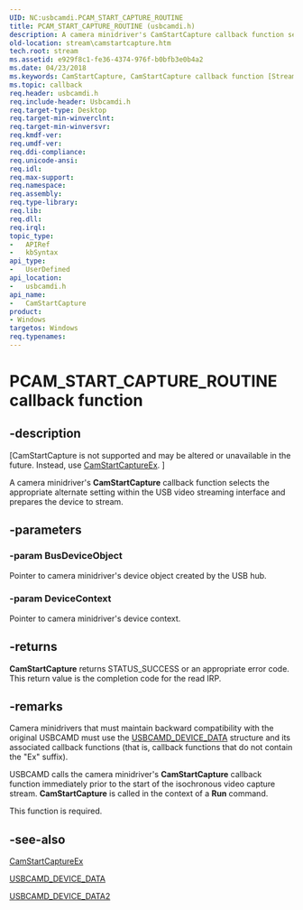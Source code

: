 ```yaml
---
UID: NC:usbcamdi.PCAM_START_CAPTURE_ROUTINE
title: PCAM_START_CAPTURE_ROUTINE (usbcamdi.h)
description: A camera minidriver's CamStartCapture callback function selects the appropriate alternate setting within the USB video streaming interface and prepares the device to stream.
old-location: stream\camstartcapture.htm
tech.root: stream
ms.assetid: e929f8c1-fe36-4374-976f-b0bfb3e0b4a2
ms.date: 04/23/2018
ms.keywords: CamStartCapture, CamStartCapture callback function [Streaming Media Devices], PCAM_START_CAPTURE_ROUTINE, PCAM_START_CAPTURE_ROUTINE callback, stream.camstartcapture, usbcamdi/CamStartCapture, usbcmdpr_c4887b29-94a3-498f-ad6a-4f6a58bb8345.xml
ms.topic: callback
req.header: usbcamdi.h
req.include-header: Usbcamdi.h
req.target-type: Desktop
req.target-min-winverclnt: 
req.target-min-winversvr: 
req.kmdf-ver: 
req.umdf-ver: 
req.ddi-compliance: 
req.unicode-ansi: 
req.idl: 
req.max-support: 
req.namespace: 
req.assembly: 
req.type-library: 
req.lib: 
req.dll: 
req.irql: 
topic_type:
-	APIRef
-	kbSyntax
api_type:
-	UserDefined
api_location:
-	usbcamdi.h
api_name:
-	CamStartCapture
product:
- Windows
targetos: Windows
req.typenames: 
---
```


# PCAM_START_CAPTURE_ROUTINE callback function


## -description


<p class="CCE_Message">[CamStartCapture is not supported and may be altered or unavailable in the future. Instead, use <a href="https://msdn.microsoft.com/library/windows/hardware/ff557640">CamStartCaptureEx</a>.
]

A camera minidriver's <b>CamStartCapture</b> callback function selects the appropriate alternate setting within the USB video streaming interface and prepares the device to stream.


## -parameters




### -param BusDeviceObject

Pointer to camera minidriver's device object created by the USB hub.


### -param DeviceContext

Pointer to camera minidriver's device context.


## -returns



<b>CamStartCapture</b> returns STATUS_SUCCESS or an appropriate error code. This return value is the completion code for the read IRP.




## -remarks



Camera minidrivers that must maintain backward compatibility with the original USBCAMD must use the <a href="https://msdn.microsoft.com/library/windows/hardware/ff568585">USBCAMD_DEVICE_DATA</a> structure and its associated callback functions (that is, callback functions that do not contain the "Ex" suffix).

USBCAMD calls the camera minidriver's <b>CamStartCapture</b> callback function immediately prior to the start of the isochronous video capture stream. <b>CamStartCapture</b> is called in the context of a <b>Run</b> command.

This function is required.




## -see-also




<a href="https://msdn.microsoft.com/library/windows/hardware/ff557640">CamStartCaptureEx</a>



<a href="https://msdn.microsoft.com/library/windows/hardware/ff568585">USBCAMD_DEVICE_DATA</a>



<a href="https://msdn.microsoft.com/library/windows/hardware/ff568590">USBCAMD_DEVICE_DATA2</a>
 

 

